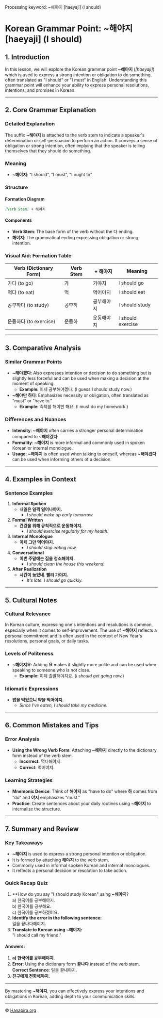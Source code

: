 Processing keyword: ~해야지 [haeyaji] (I should)
# Korean Grammar Point: ~해야지 [haeyaji] (I should)

## 1. Introduction
In this lesson, we will explore the Korean grammar point **~해야지** (*[haeyaji]*) which is used to express a strong intention or obligation to do something, often translated as "I should" or "I must" in English. Understanding this grammar point will enhance your ability to express personal resolutions, intentions, and promises in Korean.

---
## 2. Core Grammar Explanation
### Detailed Explanation
The suffix **~해야지** is attached to the verb stem to indicate a speaker's determination or self-persuasion to perform an action. It conveys a sense of obligation or strong intention, often implying that the speaker is telling themselves that they should do something.
### Meaning
- **~해야지**: "I should", "I must", "I ought to"
### Structure
#### Formation Diagram
```markdown
[Verb Stem] + 해야지
```
#### Components
- **Verb Stem**: The base form of the verb without the 다 ending.
- **해야지**: The grammatical ending expressing obligation or strong intention.
### Visual Aid: Formation Table
| Verb (Dictionary Form) | Verb Stem | + 해야지 | Meaning                    |
|------------------------|-----------|---------|----------------------------|
| 가다 (to go)           | 가         | 가야지   | I should go                |
| 먹다 (to eat)          | 먹        | 먹어야지 | I should eat               |
| 공부하다 (to study)    | 공부하     | 공부해야지| I should study             |
| 운동하다 (to exercise) | 운동하     | 운동해야지| I should exercise          |
---
## 3. Comparative Analysis
### Similar Grammar Points
- **~해야겠다**: Also expresses intention or decision to do something but is slightly less forceful and can be used when making a decision at the moment of speaking.
  - **Example**: 이제 공부해야겠다. (I guess I should study now.)
- **~해야만 하다**: Emphasizes necessity or obligation, often translated as "must" or "have to."
  - **Example**: 숙제를 해야만 해요. (I must do my homework.)
### Differences and Nuances
- **Intensity**: **~해야지** often carries a stronger personal determination compared to **~해야겠다**.
- **Formality**: **~해야지** is more informal and commonly used in spoken Korean or internal monologue.
- **Usage**: **~해야지** is often used when talking to oneself, whereas **~해야겠다** can be used when informing others of a decision.
---
## 4. Examples in Context
### Sentence Examples
1. **Informal Spoken**
   - **내일은 일찍 일어나야지.**
     - *I should wake up early tomorrow.*
2. **Formal Written**
   - **건강을 위해 규칙적으로 운동해야지.**
     - *I should exercise regularly for my health.*
3. **Internal Monologue**
   - **이제 그만 먹어야지.**
     - *I should stop eating now.*
4. **Conversational**
   - **이번 주말에는 집을 청소해야지.**
     - *I should clean the house this weekend.*
5. **After Realization**
   - **시간이 늦었네. 빨리 가야지.**
     - *It's late. I should go quickly.*
---
## 5. Cultural Notes
### Cultural Relevance
In Korean culture, expressing one's intentions and resolutions is common, especially when it comes to self-improvement. The use of **~해야지** reflects a personal commitment and is often used in the context of New Year's resolutions, personal goals, or daily tasks.
### Levels of Politeness
- **~해야지요**: Adding **요** makes it slightly more polite and can be used when speaking to someone who is not close.
  - **Example**: 이제 출발해야지요. (*I should get going now.*)
### Idiomatic Expressions
- **밥을 먹었으니 약을 먹어야지.**
  - *Since I've eaten, I should take my medicine.*
---
## 6. Common Mistakes and Tips
### Error Analysis
- **Using the Wrong Verb Form**: Attaching **~해야지** directly to the dictionary form instead of the verb stem.
  - **Incorrect**: 먹다해야지.
  - **Correct**: 먹어야지.
### Learning Strategies
- **Mnemonic Device**: Think of **해야지** as "have to do" where **하** comes from "do" and **야지** emphasizes "must."
- **Practice**: Create sentences about your daily routines using **~해야지** to internalize the structure.
---
## 7. Summary and Review
### Key Takeaways
- **~해야지** is used to express a strong personal intention or obligation.
- It is formed by attaching **해야지** to the verb stem.
- Commonly used in informal spoken Korean and internal monologues.
- It reflects a personal decision or resolution to take action.
### Quick Recap Quiz
1. **How do you say "I should study Korean" using **~해야지**?  
   a) 한국어를 공부해야지.  
   b) 한국어를 공부해요.  
   c) 한국어를 공부하겠어요.
2. **Identify the error in the following sentence:**  
   일을 끝나다해야지.
3. **Translate to Korean using **~해야지**:**  
   "I should call my friend."
#### Answers:
1. **a) 한국어를 공부해야지.**
2. **Error**: Using the dictionary form **끝나다** instead of the verb stem.  
   **Correct Sentence**: 일을 끝내야지.
3. **친구에게 전화해야지.**
---
By mastering **~해야지**, you can effectively express your intentions and obligations in Korean, adding depth to your communication skills.

---
© [Hanabira.org](https://hanabira.org)
